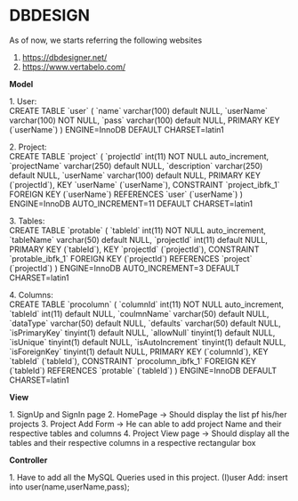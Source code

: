 # DBDESIGN
As of now, we starts referring the following websites
1. https://dbdesigner.net/
2. https://www.vertabelo.com/


<p>
<b>Model</b>
</p>
<p>
1. User:<br>
  CREATE TABLE `user` (
  `name` varchar(100) default NULL,
  `userName` varchar(100) NOT NULL,
  `pass` varchar(100) default NULL,
  PRIMARY KEY  (`userName`)
) ENGINE=InnoDB DEFAULT CHARSET=latin1

</p>
<p>
2. Project:<br>
   CREATE TABLE `project` (
  `projectId` int(11) NOT NULL auto_increment,
  `projectName` varchar(250) default NULL,
  `description` varchar(250) default NULL,
  `userName` varchar(100) default NULL,
  PRIMARY KEY  (`projectId`),
  KEY `userName` (`userName`),
  CONSTRAINT `project_ibfk_1` FOREIGN KEY (`userName`) REFERENCES `user` (`userName`)
) ENGINE=InnoDB AUTO_INCREMENT=11 DEFAULT CHARSET=latin1

</p>
<p>
3. Tables: <br>
  CREATE TABLE `protable` (
  `tableId` int(11) NOT NULL auto_increment,
  `tableName` varchar(50) default NULL,
  `projectId` int(11) default NULL,
  PRIMARY KEY  (`tableId`),
  KEY `projectId` (`projectId`),
  CONSTRAINT `protable_ibfk_1` FOREIGN KEY (`projectId`) REFERENCES `project` (`projectId`)
) ENGINE=InnoDB AUTO_INCREMENT=3 DEFAULT CHARSET=latin1


</p>
<p>
4. Columns: <br>
  CREATE TABLE `procolumn` (
  `columnId` int(11) NOT NULL auto_increment,
  `tableId` int(11) default NULL,
  `coulmnName` varchar(50) default NULL,
  `dataType` varchar(50) default NULL,
  `defaults` varchar(50) default NULL,
  `isPrimaryKey` tinyint(1) default NULL,
  `allowNull` tinyint(1) default NULL,
  `isUnique` tinyint(1) default NULL,
  `isAutoIncrement` tinyint(1) default NULL,
  `isForeignKey` tinyint(1) default NULL,
  PRIMARY KEY  (`columnId`),
  KEY `tableId` (`tableId`),
  CONSTRAINT `procolumn_ibfk_1` FOREIGN KEY (`tableId`) REFERENCES `protable` (`tableId`)
) ENGINE=InnoDB DEFAULT CHARSET=latin1
</p>

<p>
<b>View</b>
<p>
1. SignUp and SignIn page
2. HomePage -> Should display the list pf his/her projects
3. Project Add Form -> He can able to add project Name and their respective tables and columns
4. Project View page -> Should display all the tables and their respective columns in a respective rectangular box
</p>

<p>
<b> Controller </b>
</p>
<p>
1. Have to add all the MySQL Queries used in this project.
   (I)user Add:
 insert into user(name,userName,pass);

</p>
